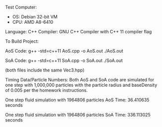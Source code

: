 Test Computer: 
* OS: Debian 32-bit VM 
* CPU: AMD A8-6410

Language: C++
Compiler: GNU C++ Compiler with C++ 11 compiler flag

To Build Project:

AoS Code:
g++ -std=c++11 AoS.cpp -o AoS.out
./AoS.out

SoA Code: 
g++ -std=c++11 SoA.cpp -o SoA.out
./SoA.out

(both files include the same Vec3.hpp)

Timing Data/Particle Numbers: 
Both AoS and SoA code are simulated for one step with 1,000,000 particles with the particle radius and
baseDensity of 0.005 per the homework instructions. 

One step fluid simulation with 1964806 particles
AoS Time: 36.410635 seconds

One step fluid simulation with 1964806 particles
SoA Time: 336.113025 seconds

